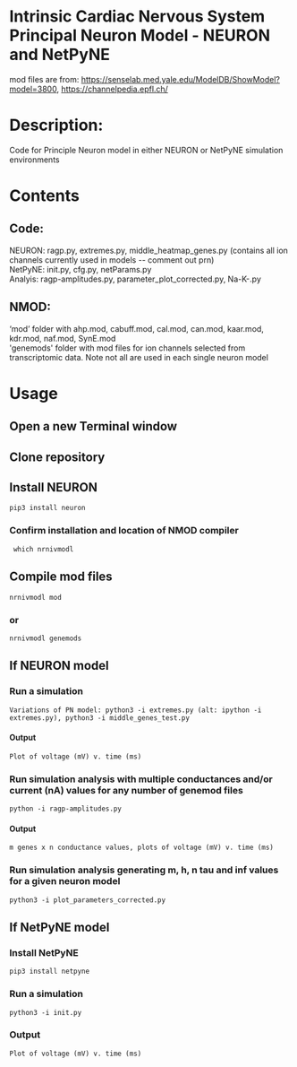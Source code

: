 # Intrinsic Cardiac Nervous System Principal Neuron Model -  NEURON and NetPyNE

mod files are from:
https://senselab.med.yale.edu/ModelDB/ShowModel?model=3800, https://channelpedia.epfl.ch/

# Description: 
Code for Principle Neuron model in either NEURON or NetPyNE simulation environments

# Contents
## Code:
  NEURON: ragp.py, extremes.py, middle_heatmap_genes.py (contains all ion channels currently used in models -- comment out prn)\
  NetPyNE: init.py, cfg.py, netParams.py\
  Analyis: ragp-amplitudes.py, parameter_plot_corrected.py, Na-K-.py
## NMOD:
  ‘mod’ folder with ahp.mod, cabuff.mod, cal.mod, can.mod, kaar.mod, kdr.mod, naf.mod, SynE.mod\
  'genemods' folder with mod files for ion channels selected from transcriptomic data. Note not all are used in each single neuron model

# Usage
## Open a new Terminal window
## Clone repository
## Install NEURON
    pip3 install neuron  
### Confirm installation and location of NMOD compiler
     which nrnivmodl 
## Compile mod files
    nrnivmodl mod
### or
    nrnivmodl genemods 
        
## If NEURON model
### Run a simulation
    Variations of PN model: python3 -i extremes.py (alt: ipython -i extremes.py), python3 -i middle_genes_test.py
#### Output
    Plot of voltage (mV) v. time (ms)
### Run simulation analysis with multiple conductances and/or current (nA) values for any number of genemod files
    python -i ragp-amplitudes.py
#### Output
    m genes x n conductance values, plots of voltage (mV) v. time (ms)
### Run simulation analysis generating m, h, n tau and inf values for a given neuron model
    python3 -i plot_parameters_corrected.py
    
## If NetPyNE model
### Install NetPyNE
    pip3 install netpyne
### Run a simulation
    python3 -i init.py
### Output
    Plot of voltage (mV) v. time (ms)

